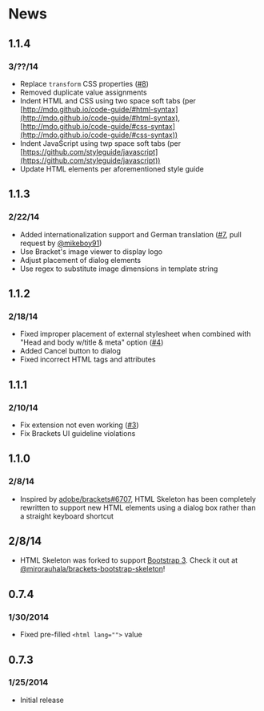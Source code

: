 # News #

## 1.1.4 ##

### 3/??/14 ###

* Replace `transform` CSS properties ([#8](https://github.com/le717/brackets-html-skeleton/issues/8))
* Removed duplicate value assignments
* Indent HTML and CSS using two space soft tabs (per [http://mdo.github.io/code-guide/#html-syntax](http://mdo.github.io/code-guide/#html-syntax),
[http://mdo.github.io/code-guide/#css-syntax](http://mdo.github.io/code-guide/#css-syntax))
* Indent JavaScript using twp space soft tabs (per [https://github.com/styleguide/javascript](https://github.com/styleguide/javascript))
* Update HTML elements per aforementioned style guide

## 1.1.3 ##

### 2/22/14 ###

* Added internationalization support and German translation ([#7](https://github.com/le717/brackets-html-skeleton/issues/7), pull request by [@mikeboy91](https://github.com/mikeboy917))
* Use Bracket's image viewer to display logo
* Adjust placement of dialog elements
* Use regex to substitute image dimensions in template string


## 1.1.2 ##

### 2/18/14 ###

* Fixed improper placement of external stylesheet when combined with "Head and body w/title & meta" option ([#4](https://github.com/le717/brackets-html-skeleton/issues/4))
* Added Cancel button to dialog
* Fixed incorrect HTML tags and attributes


## 1.1.1 ##

### 2/10/14 ###

* Fix extension not even working ([#3](https://github.com/le717/brackets-html-skeleton/issues/3))
* Fix Brackets UI guideline violations


## 1.1.0 ##

### 2/8/14 ###

* Inspired by [adobe/brackets#6707](https://github.com/adobe/brackets/issues/6707), HTML Skeleton has been completely rewritten
to support new HTML elements using a dialog box rather than a straight keyboard shortcut


## 2/8/14 ##

* HTML Skeleton was forked to support [Bootstrap 3](http://getbootstrap.com/). Check it out at [@mirorauhala/brackets-bootstrap-skeleton](https://github.com/mirorauhala/brackets-bootstrap-skeleton)!

## 0.7.4 ##

### 1/30/2014 ###

 * Fixed pre-filled `<html lang="">` value

## 0.7.3 ##

###  1/25/2014 ###

* Initial release
